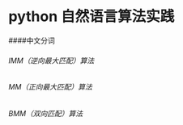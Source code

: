 # python 自然语言算法实践
####中文分词
###### IMM（逆向最大匹配）算法
###### MM（正向最大匹配）算法
###### BMM（双向匹配）算法              